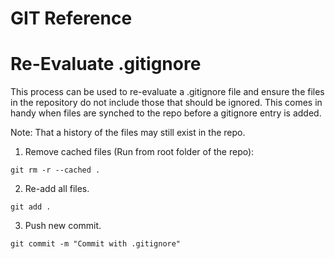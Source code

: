 # GIT Reference

# Re-Evaluate .gitignore
This process can be used to re-evaluate a .gitignore file and ensure the files in the repository do not include those that should be ignored. This comes in handy when files are synched to the repo before a gitignore entry is added.

Note: That a history of the files may still exist in the repo.

1. Remove cached files (Run from root folder of the repo):
```
git rm -r --cached .
```

2. Re-add all files.
```
git add .
```

3. Push new commit.
```
git commit -m "Commit with .gitignore"
```